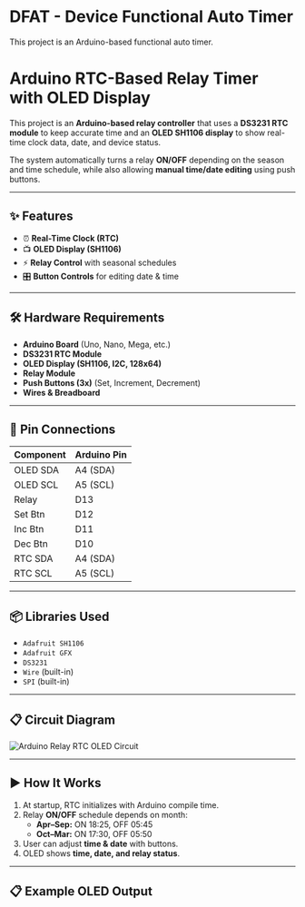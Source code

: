# DFAT - Device Functional Auto Timer

This project is an Arduino-based functional auto timer.

# Arduino RTC-Based Relay Timer with OLED Display

This project is an **Arduino-based relay controller** that uses a **DS3231 RTC module** to keep accurate time and an **OLED SH1106 display** to show real-time clock data, date, and device status.  

The system automatically turns a relay **ON/OFF** depending on the season and time schedule, while also allowing **manual time/date editing** using push buttons.  

---

## ✨ Features  

- ⏰ **Real-Time Clock (RTC)**  
- 📺 **OLED Display (SH1106)**  
- ⚡ **Relay Control** with seasonal schedules  
- 🎛 **Button Controls** for editing date & time  

---

## 🛠 Hardware Requirements  

- **Arduino Board** (Uno, Nano, Mega, etc.)  
- **DS3231 RTC Module**  
- **OLED Display (SH1106, I2C, 128x64)**  
- **Relay Module**  
- **Push Buttons (3x)** (Set, Increment, Decrement)  
- **Wires & Breadboard**  

---

## 🔌 Pin Connections  

| Component | Arduino Pin |
|-----------|-------------|
| OLED SDA  | A4 (SDA)    |
| OLED SCL  | A5 (SCL)    |
| Relay     | D13         |
| Set Btn   | D12         |
| Inc Btn   | D11         |
| Dec Btn   | D10         |
| RTC SDA   | A4 (SDA)    |
| RTC SCL   | A5 (SCL)    |

---

## 📦 Libraries Used  

- `Adafruit SH1106`  
- `Adafruit GFX`  
- `DS3231`  
- `Wire` (built-in)  
- `SPI` (built-in)  

---

## 📋 Circuit Diagram  

![Arduino Relay RTC OLED Circuit](arduino_relay_rtc_diagram.png)  

---

## ▶️ How It Works  

1. At startup, RTC initializes with Arduino compile time.  
2. Relay **ON/OFF** schedule depends on month:  
   - **Apr–Sep:** ON 18:25, OFF 05:45  
   - **Oct–Mar:** ON 17:30, OFF 05:50  
3. User can adjust **time & date** with buttons.  
4. OLED shows **time, date, and relay status**.  

---

## 📋 Example OLED Output
